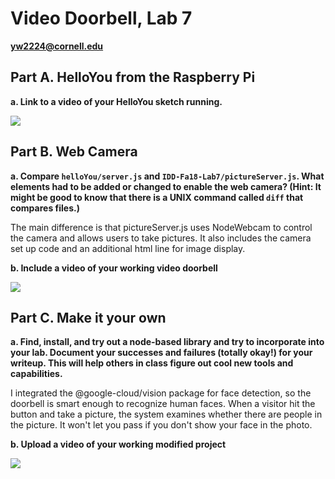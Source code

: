 # Video Doorbell, Lab 7

**yw2224@cornell.edu**

## Part A. HelloYou from the Raspberry Pi

**a. Link to a video of your HelloYou sketch running.**

[![](http://img.youtube.com/vi/0z06NqhCPYE/0.jpg)](https://youtu.be/0z06NqhCPYE)


## Part B. Web Camera

**a. Compare `helloYou/server.js` and `IDD-Fa18-Lab7/pictureServer.js`. What elements had to be added or changed to enable the web camera? (Hint: It might be good to know that there is a UNIX command called `diff` that compares files.)**

The main difference is that pictureServer.js uses NodeWebcam to control the camera and allows users to take pictures.  It also includes the camera set up code and an additional html line for image display.


**b. Include a video of your working video doorbell**

[![](http://img.youtube.com/vi/up8Ta5sO-vI/0.jpg)](https://youtu.be/up8Ta5sO-vI)

## Part C. Make it your own

**a. Find, install, and try out a node-based library and try to incorporate into your lab. Document your successes and failures (totally okay!) for your writeup. This will help others in class figure out cool new tools and capabilities.**

I integrated the @google-cloud/vision package for face detection, so the doorbell is smart enough to recognize human faces. When a visitor hit the button and take a picture, the system examines whether there are people in the picture. It won't let you pass if you don't show your face in the photo.

**b. Upload a video of your working modified project**

[![](http://img.youtube.com/vi/AsloRFvvjFk/0.jpg)](https://youtu.be/AsloRFvvjFk)
